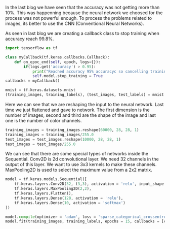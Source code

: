 In the last blog we have seen that the accuracy was not getting more than 10%. This was happenning because the neural network we choosed for the process was not powerful enough.
To process the problems related to images, its better to use the CNN (Conventional Neural Networks).

As seen in last blog we are creating a callback class to stop training when accuracy reach 99.8%.

```python
import tensorflow as tf

class myCallback(tf.keras.callbacks.Callback):
    def on_epoc_end(self, epoch, logs={}):
        if(logs.get('accuracy') > 0.95):
            print("Reached accuracy 95% accuracyc so cancelling training!")
            self.model.stop_training = True
callbacks = myCallback()

mnist = tf.keras.datasets.mnist
(training_images, training_labels), (test_images, test_labels) = mnist.load_data()
```

Here we can see that we are reshaping the input to the neural network. Last time we just flattened and gave to network.
The first dimension is the number of images, second and third are the shape of the image and last one is the number of color channels.

```python
training_images = training_images.reshape(60000, 28, 28, 1)
training_images = training_images/255.0
test_images = test_images.reshape(10000, 28, 28, 1)
test_images = test_images/255.0
```

We can see that there are some special types of networks inside the Sequential. Conv2D is 2d convolutional layer. We need 32 channels in the output of this layer.
We want to use 3x3 kernels to make these channels. MaxPooling2D is used to select the maximum value from a 2x2 matrix. 

```python
model = tf.keras.models.Sequential([
    tf.keras.layers.Conv2D(32, (3,3), activation = 'relu', input_shape = (28, 28, 1)),
    tf.keras.layers.MaxPooling2D(2,2),
    tf.keras.layers.Flatten(),
    tf.keras.layers.Dense(128, activation = 'relu'),
    tf.keras.layers.Dense(10, activation = 'softmax')
])

model.compile(optimizer = 'adam', loss = 'sparse_categorical_crossentropy', metrics = ['accuracy'])
model.fit(training_images, training_labels, epochs = 15, callbacks = [callbacks])
```
